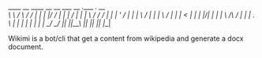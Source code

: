 ____    __    ____  __   __  ___  __  .___  ___.  __  
\   \  /  \  /   / |  | |  |/  / |  | |   \/   | |  | 
 \   \/    \/   /  |  | |  '  /  |  | |  \  /  | |  | 
  \            /   |  | |    <   |  | |  |\/|  | |  | 
   \    /\    /    |  | |  .  \  |  | |  |  |  | |  | 
    \__/  \__/     |__| |__|\__\ |__| |__|  |__| |__|                                                   

Wikimi is a bot/cli that get a content from wikipedia and generate a docx document.
